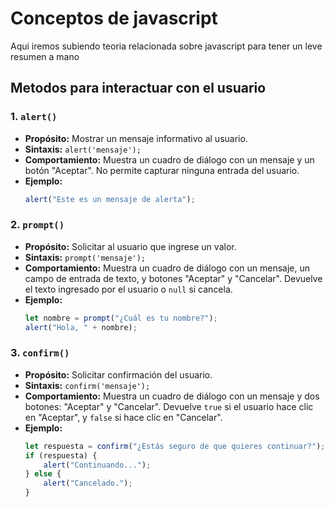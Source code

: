 # Conceptos de javascript

Aqui iremos subiendo teoria relacionada sobre javascript para tener un leve resumen a mano

## Metodos para interactuar con el usuario

### 1. **`alert()`**
   - **Propósito:** Mostrar un mensaje informativo al usuario.
   - **Sintaxis:** `alert('mensaje');`
   - **Comportamiento:** Muestra un cuadro de diálogo con un mensaje y un botón "Aceptar". No permite capturar ninguna entrada del usuario.
   - **Ejemplo:**
     ```javascript
     alert("Este es un mensaje de alerta");
     ```

### 2. **`prompt()`**
   - **Propósito:** Solicitar al usuario que ingrese un valor.
   - **Sintaxis:** `prompt('mensaje');`
   - **Comportamiento:** Muestra un cuadro de diálogo con un mensaje, un campo de entrada de texto, y botones "Aceptar" y "Cancelar". Devuelve el texto ingresado por el usuario o `null` si cancela.
   - **Ejemplo:**
     ```javascript
     let nombre = prompt("¿Cuál es tu nombre?");
     alert("Hola, " + nombre);
     ```

### 3. **`confirm()`**
   - **Propósito:** Solicitar confirmación del usuario.
   - **Sintaxis:** `confirm('mensaje');`
   - **Comportamiento:** Muestra un cuadro de diálogo con un mensaje y dos botones: "Aceptar" y "Cancelar". Devuelve `true` si el usuario hace clic en "Aceptar", y `false` si hace clic en "Cancelar".
   - **Ejemplo:**
     ```javascript
     let respuesta = confirm("¿Estás seguro de que quieres continuar?");
     if (respuesta) {
         alert("Continuando...");
     } else {
         alert("Cancelado.");
     }
     ```